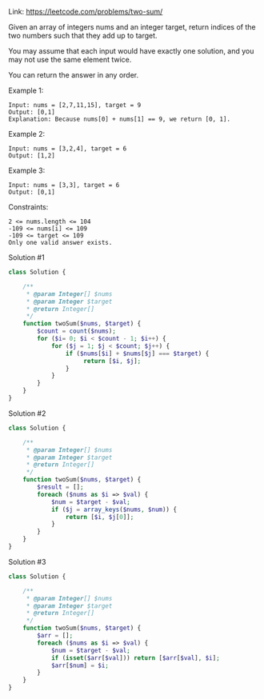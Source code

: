 Link: https://leetcode.com/problems/two-sum/

Given an array of integers nums and an integer target, return indices of the two numbers such that they add up to target.

You may assume that each input would have exactly one solution, and you may not use the same element twice.

You can return the answer in any order.

Example 1:
```text
Input: nums = [2,7,11,15], target = 9
Output: [0,1]
Explanation: Because nums[0] + nums[1] == 9, we return [0, 1].
```

Example 2:
```text
Input: nums = [3,2,4], target = 6
Output: [1,2]
```

Example 3:
```text
Input: nums = [3,3], target = 6
Output: [0,1]
``` 

Constraints:
```text
2 <= nums.length <= 104
-109 <= nums[i] <= 109
-109 <= target <= 109
Only one valid answer exists.
```


Solution #1
```php
class Solution {

    /**
     * @param Integer[] $nums
     * @param Integer $target
     * @return Integer[]
     */
    function twoSum($nums, $target) {
        $count = count($nums);
        for ($i= 0; $i < $count - 1; $i++) {
            for ($j = 1; $j < $count; $j++) {
                if ($nums[$i] + $nums[$j] === $target) {
                     return [$i, $j];
                }
            }
        }
    }
}
```

Solution #2
```php
class Solution {

    /**
     * @param Integer[] $nums
     * @param Integer $target
     * @return Integer[]
     */
    function twoSum($nums, $target) {
        $result = [];
        foreach ($nums as $i => $val) {
            $num = $target - $val;
            if ($j = array_keys($nums, $num)) {
                return [$i, $j[0]];
            }
        }
    }
}
```

Solution #3
```php
class Solution {

    /**
     * @param Integer[] $nums
     * @param Integer $target
     * @return Integer[]
     */
    function twoSum($nums, $target) {
        $arr = [];
        foreach ($nums as $i => $val) {
            $num = $target - $val;
            if (isset($arr[$val])) return [$arr[$val], $i];
            $arr[$num] = $i;
        }
    }
}
```
